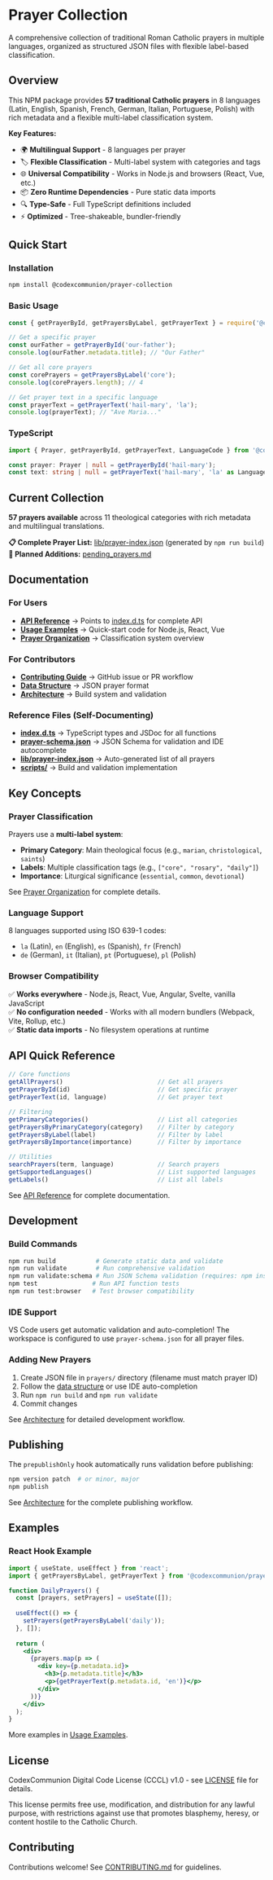 # Prayer Collection

A comprehensive collection of traditional Roman Catholic prayers in multiple languages, organized as structured JSON files with flexible label-based classification.

## Overview

This NPM package provides **57 traditional Catholic prayers** in 8 languages (Latin, English, Spanish, French, German, Italian, Portuguese, Polish) with rich metadata and a flexible multi-label classification system.

**Key Features:**
- 🌍 **Multilingual Support** - 8 languages per prayer
- 🏷️ **Flexible Classification** - Multi-label system with categories and tags
- 🌐 **Universal Compatibility** - Works in Node.js and browsers (React, Vue, etc.)
- 📦 **Zero Runtime Dependencies** - Pure static data imports
- 🔍 **Type-Safe** - Full TypeScript definitions included
- ⚡ **Optimized** - Tree-shakeable, bundler-friendly

## Quick Start

### Installation

```bash
npm install @codexcommunion/prayer-collection
```

### Basic Usage

```javascript
const { getPrayerById, getPrayersByLabel, getPrayerText } = require('@codexcommunion/prayer-collection');

// Get a specific prayer
const ourFather = getPrayerById('our-father');
console.log(ourFather.metadata.title); // "Our Father"

// Get all core prayers
const corePrayers = getPrayersByLabel('core');
console.log(corePrayers.length); // 4

// Get prayer text in a specific language
const prayerText = getPrayerText('hail-mary', 'la');
console.log(prayerText); // "Ave Maria..."
```

### TypeScript

```typescript
import { Prayer, getPrayerById, getPrayerText, LanguageCode } from '@codexcommunion/prayer-collection';

const prayer: Prayer | null = getPrayerById('hail-mary');
const text: string | null = getPrayerText('hail-mary', 'la' as LanguageCode);
```

## Current Collection

**57 prayers available** across 11 theological categories with rich metadata and multilingual translations.

**📋 Complete Prayer List:** [lib/prayer-index.json](lib/prayer-index.json) (generated by `npm run build`)  
**🔮 Planned Additions:** [pending_prayers.md](pending_prayers.md)

## Documentation

### For Users
- **[API Reference](docs/API_REFERENCE.md)** → Points to [index.d.ts](index.d.ts) for complete API
- **[Usage Examples](docs/USAGE_EXAMPLES.md)** → Quick-start code for Node.js, React, Vue
- **[Prayer Organization](docs/PRAYER_ORGANIZATION.md)** → Classification system overview

### For Contributors
- **[Contributing Guide](CONTRIBUTING.md)** → GitHub issue or PR workflow
- **[Data Structure](docs/DATA_STRUCTURE.md)** → JSON prayer format
- **[Architecture](docs/ARCHITECTURE.md)** → Build system and validation

### Reference Files (Self-Documenting)
- **[index.d.ts](index.d.ts)** → TypeScript types and JSDoc for all functions
- **[prayer-schema.json](prayer-schema.json)** → JSON Schema for validation and IDE autocomplete
- **[lib/prayer-index.json](lib/prayer-index.json)** → Auto-generated list of all prayers
- **[scripts/](scripts/)** → Build and validation implementation

## Key Concepts

### Prayer Classification

Prayers use a **multi-label system**:
- **Primary Category**: Main theological focus (e.g., `marian`, `christological`, `saints`)
- **Labels**: Multiple classification tags (e.g., `["core", "rosary", "daily"]`)
- **Importance**: Liturgical significance (`essential`, `common`, `devotional`)

See [Prayer Organization](docs/PRAYER_ORGANIZATION.md) for complete details.

### Language Support

8 languages supported using ISO 639-1 codes:
- `la` (Latin), `en` (English), `es` (Spanish), `fr` (French)
- `de` (German), `it` (Italian), `pt` (Portuguese), `pl` (Polish)

### Browser Compatibility

✅ **Works everywhere** - Node.js, React, Vue, Angular, Svelte, vanilla JavaScript  
✅ **No configuration needed** - Works with all modern bundlers (Webpack, Vite, Rollup, etc.)  
✅ **Static data imports** - No filesystem operations at runtime

## API Quick Reference

```javascript
// Core functions
getAllPrayers()                          // Get all prayers
getPrayerById(id)                        // Get specific prayer
getPrayerText(id, language)              // Get prayer text

// Filtering
getPrimaryCategories()                   // List all categories
getPrayersByPrimaryCategory(category)    // Filter by category
getPrayersByLabel(label)                 // Filter by label
getPrayersByImportance(importance)       // Filter by importance

// Utilities
searchPrayers(term, language)            // Search prayers
getSupportedLanguages()                  // List supported languages
getLabels()                              // List all labels
```

See [API Reference](docs/API_REFERENCE.md) for complete documentation.

## Development

### Build Commands

```bash
npm run build           # Generate static data and validate
npm run validate        # Run comprehensive validation
npm run validate:schema # Run JSON Schema validation (requires: npm install -D ajv)
npm test               # Run API function tests
npm run test:browser   # Test browser compatibility
```

### IDE Support

VS Code users get automatic validation and auto-completion! The workspace is configured to use `prayer-schema.json` for all prayer files.

### Adding New Prayers

1. Create JSON file in `prayers/` directory (filename must match prayer ID)
2. Follow the [data structure](docs/DATA_STRUCTURE.md) or use IDE auto-completion
3. Run `npm run build` and `npm run validate`
4. Commit changes

See [Architecture](docs/ARCHITECTURE.md) for detailed development workflow.

## Publishing

The `prepublishOnly` hook automatically runs validation before publishing:

```bash
npm version patch  # or minor, major
npm publish
```

See [Architecture](docs/ARCHITECTURE.md) for the complete publishing workflow.

## Examples

### React Hook Example

```jsx
import { useState, useEffect } from 'react';
import { getPrayersByLabel, getPrayerText } from '@codexcommunion/prayer-collection';

function DailyPrayers() {
  const [prayers, setPrayers] = useState([]);
  
  useEffect(() => {
    setPrayers(getPrayersByLabel('daily'));
  }, []);
  
  return (
    <div>
      {prayers.map(p => (
        <div key={p.metadata.id}>
          <h3>{p.metadata.title}</h3>
          <p>{getPrayerText(p.metadata.id, 'en')}</p>
        </div>
      ))}
    </div>
  );
}
```

More examples in [Usage Examples](docs/USAGE_EXAMPLES.md).

## License

CodexCommunion Digital Code License (CCCL) v1.0 - see [LICENSE](LICENSE) file for details.

This license permits free use, modification, and distribution for any lawful purpose, with restrictions against use that promotes blasphemy, heresy, or content hostile to the Catholic Church.

## Contributing

Contributions welcome! See [CONTRIBUTING.md](CONTRIBUTING.md) for guidelines.

